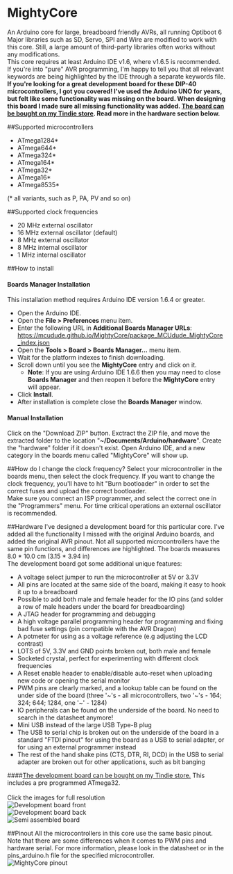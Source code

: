 # MightyCore
An Arduino core for large, breadboard friendly AVRs, all running Optiboot 6 <br/>
Major libraries such as SD, Servo, SPI and Wire are modified to work with this core. Still, a large amount of third-party libraries often works without any modifications. <br/>
This core requires at least Arduino IDE v1.6, where v1.6.5 is recommended.<br/>
If you're into "pure" AVR programming, I'm happy to tell you that all relevant keywords are being highlighted by the IDE through a separate keywords file. <br />
**If you're looking for a great development board for these DIP-40 microcontrollers, I got you covered! I've used the Arduino UNO for years,
but felt like some functionality was missing on the board. When designing this board I made sure all missing functionality was added. [The board can be bought on my Tindie store](https://www.tindie.com/products/MCUdude/dip-40-arduino-compatible-development-board).
Read more in the hardware section below.**

##Supported microcontrollers
* ATmega1284*
* ATmega644*
* ATmega324*
* ATmega164*
* ATmega32*
* ATmega16*
* ATmega8535*

(* all variants, such as P, PA, PV and so on)


##Supported clock frequencies
* 20 MHz external oscillator
* 16 MHz external oscillator (default)
* 8 MHz external oscillator
* 8 MHz internal oscillator
* 1 MHz internal oscillator 

##How to install
#### Boards Manager Installation
This installation method requires Arduino IDE version 1.6.4 or greater.
* Open the Arduino IDE.
* Open the **File > Preferences** menu item.
* Enter the following URL in **Additional Boards Manager URLs**: https://mcudude.github.io/MightyCore/package_MCUdude_MightyCore_index.json
* Open the **Tools > Board > Boards Manager...** menu item.
* Wait for the platform indexes to finish downloading.
* Scroll down until you see the **MightyCore** entry and click on it.
  * **Note**: If you are using Arduino IDE 1.6.6 then you may need to close **Boards Manager** and then reopen it before the **MightyCore** entry will appear.
* Click **Install**.
* After installation is complete close the **Boards Manager** window.

#### Manual Installation
Click on the "Download ZIP" button. Exctract the ZIP file, and move the extracted folder to the location "**~/Documents/Arduino/hardware**". Create the "hardware" folder if it doesn't exist.
Open Arduino IDE, and a new category in the boards menu called "MightyCore" will show up.

##How do I change the clock frequency?
Select your microcontroller in the boards menu, then select the clock frequency. If you want to change the clock frequency, you'll have to hit "Burn bootloader" in order to set the correct fuses and upload the correct bootloader. <br/>
Make sure you connect an ISP programmer, and select the correct one in the "Programmers" menu. For time critical operations an external oscillator is recommended.

##Hardware
I've designed a development board for this particular core. I've added all the functionality I missed with the original Arduino boards, and added the original AVR pinout. 
Not all supported microcontrollers have the same pin functions, and differences are highlighted. The boards measures 8.0 * 10.0 cm (3.15 * 3.94 in)<br/>
The development board got some additional unique features:
* A voltage select jumper to run the microcontroller at 5V or 3.3V
* All pins are located at the same side of the board, making it easy to hook it up to a breadboard
* Possible to add both male and female header for the IO pins (and solder a row of male headers under the board for breadboarding)
* A JTAG header for programming and debugging
* A high voltage parallel programming header for programming and fixing bad fuse settings (pin compatible with the AVR Dragon)
* A potmeter for using as a voltage reference (e.g adjusting the LCD contrast)
* LOTS of 5V, 3.3V and GND points broken out, both male and female
* Socketed crystal, perfect for experimenting with different clock frequencies
* A Reset enable header to enable/disable auto-reset when uploading new code or opening the serial monitor
* PWM pins are clearly marked, and a lookup table can be found on the under side of the board (three '~'s - all microcontrollers, two '~'s - 164; 324; 644; 1284, one '~' - 1284)
* IO peripherals can be found on the underside of the board. No need to search in the datasheet anymore!
* Mini USB instead of the large USB Type-B plug
* The USB to serial chip is broken out on the underside of the board in a standard "FTDI pinout" for using the board as a USB to serial adapter, or for using an external programmer instead
* The rest of the hand shake pins (CTS, DTR, RI, DCD) in the USB to serial adapter are broken out for other applications, such as bit banging

####[The development board can be bought on my Tindie store.](https://www.tindie.com/products/MCUdude/dip-40-arduino-compatible-development-board/) This includes a pre programmed ATmega32. <br/>
<br/>
Click the images for full resolution <br/>
![Development board front](http://i.imgur.com/zovyQUy.jpg)
<br/>
![Development board back](http://i.imgur.com/cWmPBWh.jpg)
<br/>
![Semi assembled board](http://i.imgur.com/CEDMgzg.jpg)

##Pinout
All the microcontrollers in this core use the same basic pinout. 
Note that there are some differences when it comes to PWM pins and hardware serial. For more information, please look in the datasheet or in the pins_arduino.h file for the specified microcontroller.<br/>
![MightyCore pinout](http://i.imgur.com/VZHussQ.png "Basic pinout")
